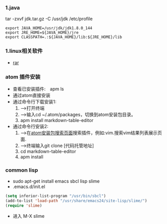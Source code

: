 ### 1.java
tar -zxvf jdk.tar.gz -C /usr/jdk
/etc/profile
```
export JAVA_HOME=/usr/jdk/jdk1.8.0_144
export JRE_HOME=${JAVA_HOME}/jre
export CLASSPATH=.:${JAVA_HOME}/lib:${JRE_HOME}/lib
```


### 1.linux相关软件
- [rar](https://blog.csdn.net/scorpio3k/article/details/49006603)


### atom 插件安装
- 查看已安装插件:　apm ls
- 通过atom直接安装
- 通过命令行下载安装1:
  1. -->打开终端
  1. -->输入cd ~/.atom/packages，切换到atom安装包目录。
  2. apm install markdown-table-editor
- 通过命令行安装2:
  1. -->在[atom安装包搜索页面](https://atom.io/packages)搜索插件，例如:vim.搜索vim结果列表展示页面.
  2. -->终端输入git clone [代码托管地址]
  3. cd markdown-table-editor
  4. apm install

### common lisp
- sudo apt-get install emacs sbcl lisp slime
- .emacs.d/init.el
```lisp
(setq inferior-list-program "/usr/bin/sbcl")
(add-to-list 'load-path "/usr/share/emacs24/site-lisp/slime/")
(require 'slime)
```
- 进入 M-X slime
